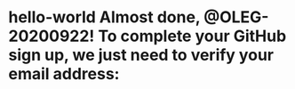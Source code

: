 # hello-world           Almost done, @OLEG-20200922! To complete your GitHub sign up, we just need to verify your email address:      
